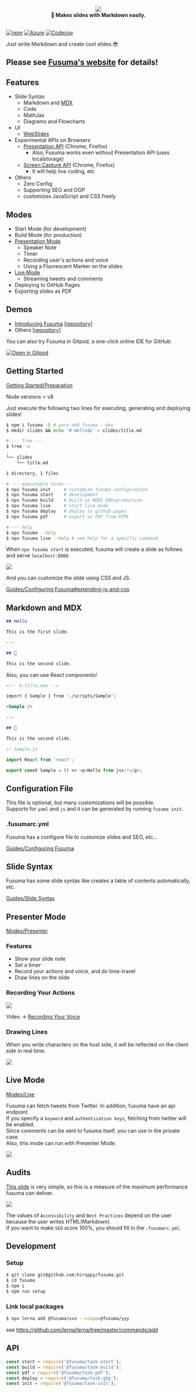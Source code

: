 <div align="center">
  <img src="./site/docs/assets/logo.svg">
</div>

<div align="center">
  <strong>📝 Makes slides with Markdown easily.</strong>
</div>

<br />

[![npm](https://img.shields.io/npm/v/fusuma.svg?style=flat-square)](https://www.npmjs.com/package/fusuma)
[![Azure](https://img.shields.io/azure-devops/build/hiroppy/11c2bed9-94f9-46ea-a0f9-908f1763e0c4/1.svg?style=flat-square)](https://dev.azure.com/hiroppy/fusuma)
[![Codecov](https://img.shields.io/codecov/c/github/hiroppy/fusuma.svg?style=flat-square)](https://codecov.io/gh/hiroppy/fusuma)

Just write Markdown and create cool slides.😎

## **Please see [Fusuma's website](https://hiroppy.github.io/fusuma/) for details!**

## Features

- Slide Syntax
  - Markdown and [MDX](https://github.com/mdx-js/mdx)
  - Code
  - MathJax
  - Diagrams and Flowcharts
- UI
  - [WebSlides](https://webslides.tv)
- Experimental APIs on Browsers
  - [Presentation API](https://developer.mozilla.org/en-US/docs/Web/API/Presentation_API) (Chrome, Firefox)
    - Also, Fusuma works even without Presentation API (uses localstorage)
  - [Screen Capture API](https://developer.mozilla.org/en-US/docs/Web/API/Screen_Capture_API/Using_Screen_Capture) (Chrome, Firefox)
    - It will help live coding, etc
- Others
  - Zero Config
  - Supporting SEO and OGP
  - customizes JavaScript and CSS freely

## Modes

- Start Mode (for development)
- Build Mode (for production)
- [Presentation Mode](#presenter-mode)
  - Speaker Note
  - Timer
  - Recording user's actions and voice
  - Using a Fluorescent Marker on the slides
- [Live Mode](#live-mode)
  - Streaming tweets and comments
- Deploying to GitHub Pages
- Exporting slides as PDF

## Demos

- [Introducing Fusuma](https://hiroppy.github.io/fusuma/intro) [[repository](/samples/intro)]
- Others [[repository](https://github.com/hiroppy/slides#my-slides)]

You can also try Fusuma in Gitpod, a one-click online IDE for GitHub:

[![Open in Gitpod](https://gitpod.io/button/open-in-gitpod.svg)](https://gitpod.io/#https://github.com/hiroppy/fusuma/blob/master/samples/intro/slides/0-title.md)

## Getting Started

[Getting Started/Preparation](https://hiroppy.github.io/fusuma/docs/getting-started/preparation)

Node versions > v8

Just execute the following two lines for executing, generating and deploying slides!

```sh
$ npm i fusuma -D # yarn add fusuma --dev
$ mkdir slides && echo '# Hello😄' > slides/title.md

# --- Tree ---
$ tree -a
.
└── slides
    └── title.md

1 directory, 1 files

# --- executable tasks---
$ npx fusuma init     # customize fusuma configuration
$ npx fusuma start    # development
$ npx fusuma build    # build as NODE_ENV=production
$ npx fusuma live     # start live mode
$ npx fusuma deploy   # deploy to github pages
$ npx fusuma pdf      # export as PDF from HTML

# --- help
$ npx fusuma --help
$ npx fusuma live --help # see help for a specific command
```

When `npx fusuma start` is executed, fusuma will create a slide as follows and serve `localhost:8080`.

![](./site/docs/assets/procedure-screenshot.png)

And you can customize the slide using CSS and JS.

[Guides/Configuring Fusuma#extending-js-and-css](https://hiroppy.github.io/fusuma/docs/guides/configuring-fusuma#extending-js-and-css)

## Markdown and MDX

```markdown
## Hello

This is the first slide.

---

## 🤭

This is the second slide.
```

Also, you can use React components!

```markdown
<!-- 0-title.mdx -->

import { Sample } from './scripts/Sample';

<Sample />

---

## 🤭

This is the second slide.
```

```js
// Sample.js

import React from 'react';

export const Sample = () => <p>Hello from jsx!!</p>;
```

## Configuration File

This file is optional, but many customizations will be possible.  
Supports for `yaml` and `js` and it can be generated by running `fusuma init`.

### .fusumarc.yml

Fusuma has a configure file to customize slides and SEO, etc...

[Guides/Configuring Fusuma](https://hiroppy.github.io/fusuma/docs/guides/configuring-fusuma)

## Slide Syntax

Fusuma has some slide syntax like creates a table of contents automatically, etc.

[Guides/Slide Syntax](https://hiroppy.github.io/fusuma/docs/guides/slide-syntax)

## Presenter Mode

[Modes/Presenter](https://hiroppy.github.io/fusuma/docs/modes/presenter)

### Features

- Show your slide note
- Set a timer
- Record your actions and voice, and do time-travel
- Draw lines on the slide

### Recording Your Actions

![](./site/docs/assets/presenter-mode-timeline.png)

Video -> [Recording Your Voice](https://hiroppy.github.io/fusuma/docs/modes/presenter#recording-your-voice)

### Drawing Lines

When you write characters on the host side, it will be reflected on the client side in real time.

![](./site/docs/assets/drawing.png)

## Live Mode

[Modes/Live](https://hiroppy.github.io/fusuma/docs/modes/live)

Fusuma can fetch tweets from Twitter. In addition, fusuma have an api endpoint.  
If you specify a `keyword` and `authentication keys`, fetching from twitter will be enabled.  
Since comments can be sent to fusuma itself, you can use in the private case.  
Also, this mode can run with Presenter Mode.

![](./site/docs/assets/live-mode-comments.png)

## Audits

[This slide](https://hiroppy.github.io/fusuma/issues/#slide=1) is very simple, so this is a measure of the maximum performance fusuma can deliver.

<img src="./site/docs/assets/audits.png" />

The values of `Accessibility` and `Best Practices` depend on the user because the user writes HTML(Markdown).  
If you want to make `SEO` score 100%, you should fill in the `.fusumarc.yml`.

## Development

### Setup

```sh
$ git clone git@github.com:hiroppy/fusuma.git
$ cd fusuma
$ npm i
$ npm run setup
```

### Link local packages

```sh
$ npx lerna add @fusuma/xxx --scope=@fusuma/yyy
```

see https://github.com/lerna/lerna/tree/master/commands/add

## API

```js
const start = require('@fusuma/task-start');
const build = require('@fusuma/task-build');
const pdf = require('@fusuma/task-pdf');
const deploy = require('@fusuma/task-ghp');
const init = require('@fusuma/task-init');
```
